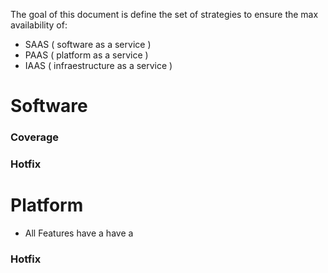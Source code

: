 The goal of this document is define the set of strategies to ensure the max availability of:
* SAAS ( software as a service )
* PAAS ( platform as a service )
* IAAS ( infraestructure as a service )

### 


# Software

### Coverage
### Hotfix



# Platform
* All Features have a have a 

### Hotfix

